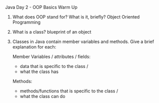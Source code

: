 Java Day 2 - OOP Basics Warm Up

1. What does OOP stand for? What is it, briefly?
Object Oriented Programming
                            
2. What is a class?
blueprint of an object
                            
3. Classes in Java contain member variables and methods. Give a brief explanation for each:
                                
    Member Variables / attributes / fields: 
    - data that is specific to the class / 
    - what the class has

    Methods:	
    - methods/functions that is specific to the class / 
    - what the class can do
                
